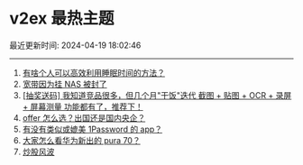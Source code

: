 # v2ex 最热主题

最近更新时间: 2024-04-19 18:02:46

--- 
1. [有啥个人可以高效利用睡眠时间的方法？](https://www.v2ex.com/t/1033796) 
2. [宽带因为挂 NAS 被封了](https://www.v2ex.com/t/1033800) 
3. [[抽奖送码] 我知道竞品很多，但几个月"干饭"迭代 截图 + 贴图 + OCR + 录屏 + 屏幕测量 功能都有了，推荐下！](https://www.v2ex.com/t/1033803) 
4. [offer 怎么选？出国还是国内央企？](https://www.v2ex.com/t/1033840) 
5. [有没有类似或媲美 1Password 的 app？](https://www.v2ex.com/t/1033795) 
6. [大家怎么看华为新出的 pura 70？](https://www.v2ex.com/t/1033931) 
7. [炒股风波](https://www.v2ex.com/t/1033945) 
